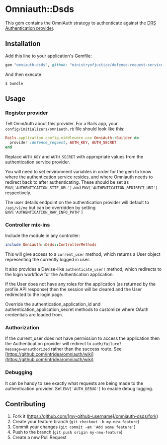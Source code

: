 # Omniauth::Dsds

This gem contains the OmniAuth strategy to authenticate against the [DRS Authentication provider](https://github.com/ministryofjustice/defence-request-service-auth).

## Installation

Add this line to your application's Gemfile:

```ruby
gem "omniauth-dsds", github: "ministryofjustice/defence-request-service-omniauth-dsds", tag: "v0.3.0"
```

And then execute:

    $ bundle

## Usage

### Register provider

Tell OmniAuth about this provider. For a Rails app, your
`config/initializers/omniauth.rb` file should look like this:

```ruby
Rails.application.config.middleware.use OmniAuth::Builder do
  provider :defence_request, AUTH_KEY, AUTH_SECRET
end
```

Replace `AUTH_KEY` and `AUTH_SECRET` with appropriate values
from the authentication service provider.

You will need to set environment variables in order for the gem
to know where the authentication service resides, and where Omniauth
needs to redirect back to after authenticating. These should be set as
`ENV['AUTHENTICATION_SITE_URL']` and `ENV['AUTHENTICATION_REDIRECT_URI']`
respectively.

The user details endpoint on the authentication provider will default to
`/api/v1/me` but can be overridden by setting `ENV['AUTHENTICATION_RAW_INFO_PATH']`

### Controller mix-ins

Include the module in any controller:
```ruby
include Omniauth::Dsds::ControllerMethods
```

This will give access to a `current_user` method, which returns a User
object representing the currently logged in user.

It also provides a Devise-like `authenticate_user!` method, which redirects
to the login workflow for the Authentication application.

If the User does not have any roles for the application (as returned by the profile API response) then the session will be cleared and the User redirected to the login page.

Override the authentication_application_id and authentication_application_secret methods to customize where OAuth credentials are loaded from.

### Authorization
If the current_user does not have permission to access the application then the Authentication provider will redirect to `auth/failure?message=unauthorized` rather than the success route. See [https://github.com/intridea/omniauth/wiki](https://github.com/intridea/omniauth/wiki)

### Debugging
It can be handy to see exactly what requests are being made to the authentication provider.
Set `ENV['AUTH_DEBUG']` to enable debug logging.

## Contributing

1. Fork it (https://github.com/[my-github-username]/omniauth-dsds/fork)
2. Create your feature branch (`git checkout -b my-new-feature`)
3. Commit your changes (`git commit -am 'Add some feature'`)
4. Push to the branch (`git push origin my-new-feature`)
5. Create a new Pull Request
